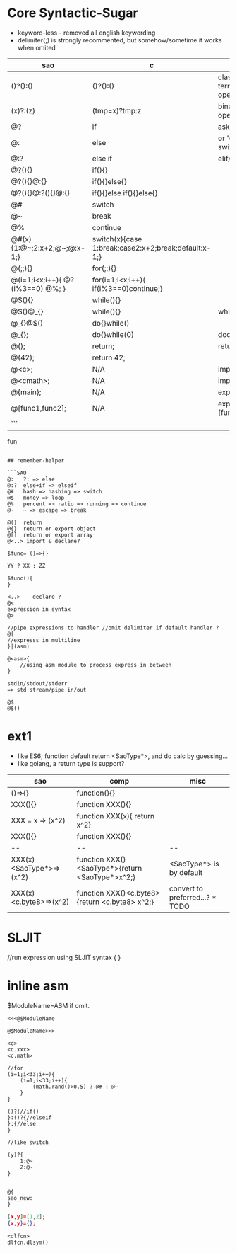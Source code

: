 # Core Syntactic-Sugar

* keyword-less - removed all english keywording
* delimiter(;) is strongly recommented, but somehow/sometime it works when omited

| sao | c | remark | remember-helper |
|---|---|---|---|
| ()?():() | ()?():() | classic ternary operator |
| (x)?:(z) | (tmp=x)?tmp:z | binary operator |
| @? | if | ask => if |
| @: | else | or 'default' in switch(){} | ?: => : => else |
| @:? | else if | elif/elseif |
| @?(){} | if(){} | |
| @?(){}@:{} | if(){}else{} | |
| @?(){}@:?(){}@:{} | if(){}else if(){}else{} | |
| @# | switch | | #=>hash=>hasing=>switch |
| @~ | break | | ~ => escape => break |
| @% | continue | | % => percent => continue |
| @#(x){1:@\~;2:x+2;@\~;@:x-1;} | switch(x){case 1:break;case2:x+2;break;default:x-1;} |
| @(;;){} | for(;;){} |
| @(i=1;i<x;i++){ @?(i%3==0) @%; } | for(i=1;i<x;i++){ if(i%3==0)continue;} |
| @$(){} | while(){} | |
| @$()@_{} | while(){}  | while()do{} |
| @_{}@$() | do{}while() |  |
| @_{}; | do{}while(0) | doonce{} |
| @(); | return; | return void |
| @(42); | return 42; | |
| @\<c\>; | N/A | import c; |
| @\<cmath\>; | N/A | import cmath; |
| @{main}; | N/A | export {main}; |
| @[func1,func2]; | N/A | export [func1,func2]; |
|```
fun
```|

## remember-helper

```SAO
@:   ?: => else
@:?  else+if => elseif
@#   hash => hashing => switch
@$   money => loop
@%   percent => ratio => running => continue
@~   ~ => escape => break

@()  return
@{}  return or export object
@[]  return or export array
@<..> import & declare?

$func= ()=>{}

YY ? XX : ZZ

$func(){
}

<..>    declare ?
@<
expression in syntax
@>

//pipe expressions to handler //omit delimiter if default handler ?
@{
//expresss in multiline
}|(asm)

@<asm>{
	//using asm module to process express in between
}

stdin/stdout/stderr
=> std stream/pipe in/out

@$
@$()
```

# ext1

* like ES6; function default return <SaoType*>, and do calc by guessing...
* like golang, a return type is support?

| sao | comp | misc |
| -- | -- | -- |
| ()=>{} | function(){} |
| XXX(){} | function XXX(){} |
| XXX = x => (x^2) | function XXX(x){ return x^2} |
| XXX(){} | function XXX(){} |
| -- | -- | -- |
| XXX(x)<SaoType*>=>(x^2)| function XXX()<SaoType*>{return <SaoType*>x^2;} | <SaoType*> is by default |
| XXX(x)<c.byte8>=>(x^2)| function XXX()<c.byte8>{return <c.byte8> x^2;} | convert to preferred...? * TODO |

# SLJIT

//run expression using SLJIT syntax
<SLJIT>{
}

# inline asm

$ModuleName=ASM if omit.

```
<<<@$ModuleName

@$ModuleName>>>
```

```LIBC
<c>
<c.xxx>
<c.math>

//for
(i=1;i<33;i++){
	(i=1;i<33;i++){
		(math.rand()>0.5) ? @# : @~
	}
}

()?{//if()
}:()?{//elseif
}:{//else
}

//like switch

(y)?{
	1:@~
	2:@~
}

```

``` shared lib

@{
sao_new:
}

```

```JSON
[x,y]=[1,2];
{x,y}={};
```

```DL/FFI
<dlfcn>
dlfcn.dlsym()
```
